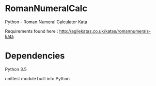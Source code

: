# RomanNumeralCalc
Python - Roman Numeral Calculator Kata

Requirements found here : http://agilekatas.co.uk/katas/romannumerals-kata

# Dependencies

Python 3.5

unittest module built into Python
